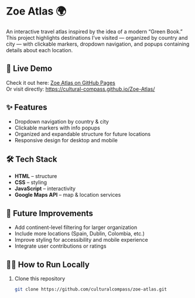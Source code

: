 # Zoe Atlas 🌍  

An interactive travel atlas inspired by the idea of a modern “Green Book.”  
This project highlights destinations I’ve visited — organized by country and city — with clickable markers, dropdown navigation, and popups containing details about each location.  

## 🚀 Live Demo  
Check it out here: [Zoe Atlas on GitHub Pages](https://culturalcompass.github.io/zoe-atlas/)  
Or visit directly: https://cultural-compass.github.io/Zoe-Atlas/  

## ✨ Features  
- Dropdown navigation by country & city  
- Clickable markers with info popups  
- Organized and expandable structure for future locations  
- Responsive design for desktop and mobile  

## 🛠️ Tech Stack  
- **HTML** – structure  
- **CSS** – styling  
- **JavaScript** – interactivity  
- **Google Maps API** – map & location services  

## 📌 Future Improvements  
- Add continent-level filtering for larger organization  
- Include more locations (Spain, Dublin, Colombia, etc.)  
- Improve styling for accessibility and mobile experience  
- Integrate user contributions or ratings  

## 🧑‍💻 How to Run Locally  
1. Clone this repository  
   ```bash
   git clone https://github.com/culturalcompass/zoe-atlas.git

